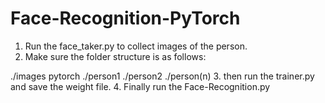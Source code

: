 # Face-Recognition-PyTorch

1. Run the face_taker.py to collect images of the person.
2. Make sure the folder structure is as follows:

./images pytorch
  ./person1
  ./person2
  ./person(n)
3. then run the trainer.py and save the weight file.
4. Finally run the Face-Recognition.py 
